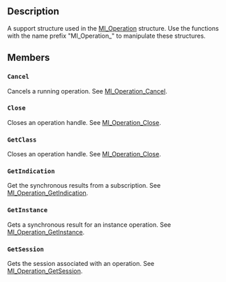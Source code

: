 ## Description

A support structure used in the [MI_Operation](https://learn.microsoft.com/windows/desktop/api/mi/ns-mi-mi_operation)
structure. Use the functions with the name prefix "MI_Operation_" to manipulate these
structures.

## Members

### `Cancel`

Cancels a running operation. See
[MI_Operation_Cancel](https://learn.microsoft.com/previous-versions/windows/desktop/api/mi/nf-mi-mi_operation_cancel).

### `Close`

Closes an operation handle. See
[MI_Operation_Close](https://learn.microsoft.com/previous-versions/windows/desktop/api/mi/nf-mi-mi_operation_close).

### `GetClass`

Closes an operation handle. See
[MI_Operation_Close](https://learn.microsoft.com/previous-versions/windows/desktop/api/mi/nf-mi-mi_operation_close).

### `GetIndication`

Get the synchronous results from a subscription. See
[MI_Operation_GetIndication](https://learn.microsoft.com/previous-versions/windows/desktop/api/mi/nf-mi-mi_operation_getindication).

### `GetInstance`

Gets a synchronous result for an instance operation. See
[MI_Operation_GetInstance](https://learn.microsoft.com/previous-versions/windows/desktop/api/mi/nf-mi-mi_operation_getinstance).

### `GetSession`

Gets the session associated with an operation. See
[MI_Operation_GetSession](https://learn.microsoft.com/previous-versions/windows/desktop/api/mi/nf-mi-mi_operation_getsession).